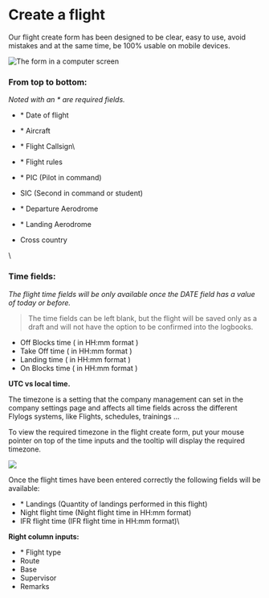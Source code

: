 # Create a flight

Our flight create form has been designed to be clear, easy to use, avoid mistakes and at the same time, be 100% usable on mobile devices.



![The form in a computer screen](https://tawk.link/61f94bae9bd1f31184da67e3/kb/attachments/RoMrRsRTmm.png)



### From top to bottom:

_Noted with an \* are required fields._

* \* Date of flight
* \* Aircraft
* \* Flight Callsign\

* \* Flight rules
* \* PIC (Pilot in command)
* SIC (Second in command or student)
* \* Departure Aerodrome
* \* Landing Aerodrome
* Cross country&#x20;

\


### Time fields:

_The flight time fields will be only available once the DATE field has a value of today or before._

> The time fields can be left blank, but the flight will be saved only as a draft and will not have the option to be confirmed into the logbooks.

* Off Blocks time ( in HH:mm format )
* Take Off time ( in HH:mm format )
* Landing time ( in HH:mm format )
* On Blocks time ( in HH:mm format )

**UTC vs local time.**

The timezone is a setting that the company management can set in the company settings page and affects all time fields across the different Flylogs systems, like Flights, schedules, trainings ...



To view the required timezone in the flight create form, put your mouse pointer on top of the time inputs and the tooltip will display the required timezone.

![](https://tawk.link/61f94bae9bd1f31184da67e3/kb/attachments/laEzRhOo\_d.png)

Once the flight times have been entered correctly the following fields will be available:

* \* Landings (Quantity of landings performed in this flight)
* Night flight time (Night flight time in HH:mm format)
* IFR flight time (IFR flight time in HH:mm format)\


**Right column inputs:**

* \* Flight type
* Route
* Base
* Supervisor
* Remarks
